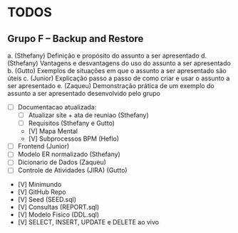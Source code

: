 # TODOS

## Grupo F – Backup and Restore

a. (Sthefany) Definição e propósito do assunto a ser apresentado
d. (Sthefany) Vantagens e desvantagens do uso do assunto a ser apresentado
b. (Gutto) Exemplos de situações em que o assunto a ser apresentado são úteis
c. (Junior) Explicação passo a passo de como criar e usar o assunto a ser apresentado
e. (Zaqueu) Demonstração prática de um exemplo do assunto a ser apresentado desenvolvido pelo grupo


- [ ] Documentacao atualizada:
    - [ ] Atualizar site + ata de reuniao (Sthefany)
    - [ ] Requisitos (Sthefany e Gutto)
    - [V] Mapa Mental
    - [V] Subprocessos BPM (Heflo)
- [ ] Frontend (Junior)
- [ ] Modelo ER normalizado (Sthefany)
- [ ] Dicionario de Dados (Zaqueu)
- [ ] Controle de Atividades (JIRA) (Gutto)

- [V] Minimundo
- [V] GitHub Repo
- [V] Seed (SEED.sql)
- [V] Consultas (REPORT.sql)
- [V] Modelo Fisico (DDL.sql)
- [V] SELECT, INSERT, UPDATE e DELETE ao vivo
